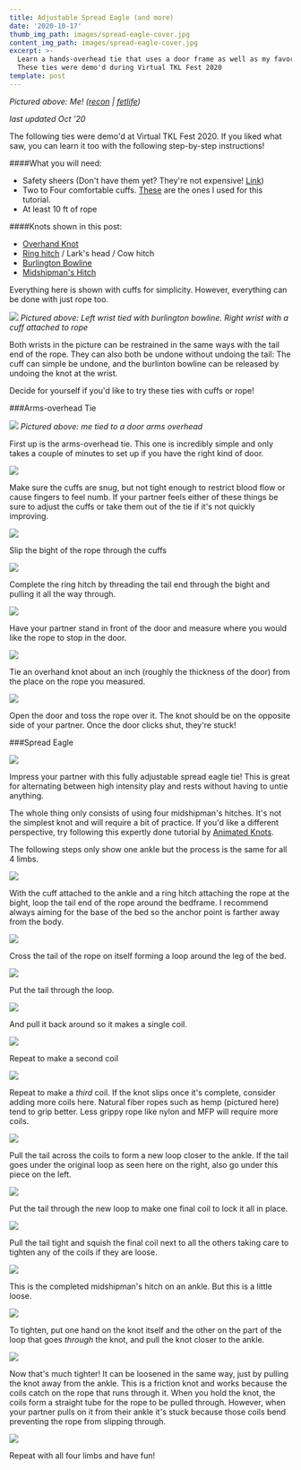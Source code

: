 ```yaml
---
title: Adjustable Spread Eagle (and more)
date: '2020-10-17'
thumb_img_path: images/spread-eagle-cover.jpg
content_img_path: images/spread-eagle-cover.jpg
excerpt: >-
  Learn a hands-overhead tie that uses a door frame as well as my favorite version of a classic spread eagle.  
  These ties were demo'd during Virtual TKL Fest 2020
template: post
---
```

*Pictured above: Me! ([recon](https://www.recon.com/view_profile.aspx?id=1437677) | [fetlife](https://fetlife.com/users/3348505))*

*last updated Oct '20*

The following ties were demo'd at Virtual TKL Fest 2020. If you liked what saw, you can learn it too with the following step-by-step instructions!

####What you will need:
  + Safety sheers (Don't have them yet? They're not expensive! [Link](https://www.agreeableagony.com/products/safety-sheers))
  + Two to Four comfortable cuffs. [These](https://www.amazon.com/Harbinger-Neoprene-Padded-2-Inch-Ankle/dp/B000KFTFLU/) are the ones I used for this tutorial.
  + At least 10 ft of rope

####Knots shown in this post:
  + [Overhand Knot](https://www.animatedknots.com/overhand-knot)
  + [Ring hitch](https://www.animatedknots.com/cow-hitch-knot-loops-method) / Lark's head / Cow hitch
  + [Burlington Bowline](https://ifavermont.blogspot.com/2013/11/the-burlington-bowline.html)
  + [Midshipman's Hitch](https://www.animatedknots.com/midshipmans-hitch-knot)

Everything here is shown with cuffs for simplicity. However, everything can be done with just rope too.

![](/images/spread-eagle/7.jpg)
*Pictured above: Left wrist tied with burlington bowline. Right wrist with a cuff attached to rope*

Both wrists in the picture can be restrained in the same ways with the tail end of the rope. They can also both be undone without undoing the tail: The cuff can simple be undone, and the burlinton bowline can be released by undoing the knot at the wrist.

Decide for yourself if you'd like to try these ties with cuffs or rope!

###Arms-overhead Tie

![](/images/spread-eagle/6.jpg)
*Pictured above: me tied to a door arms overhead*

First up is the arms-overhead tie. This one is incredibly simple and only takes a couple of minutes to set up if you have the right kind of door.

![](/images/spread-eagle/1.jpg)

Make sure the cuffs are snug, but not tight enough to restrict blood flow or cause fingers to feel numb. If your partner feels either of these things be sure to adjust the cuffs or take them out of the tie if it's not quickly improving.

![](/images/spread-eagle/2.jpg)

Slip the bight of the rope through the cuffs

![](/images/spread-eagle/3.jpg)

Complete the ring hitch by threading the tail end through the bight and pulling it all the way through.

![](/images/spread-eagle/4.jpg)

Have your partner stand in front of the door and measure where you would like the rope to stop in the door.

![](/images/spread-eagle/5.jpg)

Tie an overhand knot about an inch (roughly the thickness of the door) from the place on the rope you measured.

![](/images/spread-eagle/6.jpg)

Open the door and toss the rope over it. The knot should be on the opposite side of your partner. Once the door clicks shut, they're stuck!

###Spread Eagle

![](/images/spread-eagle/20.jpg)

Impress your partner with this fully adjustable spread eagle tie! This is great for alternating between high intensity play and rests without having to untie anything.

The whole thing only consists of using four midshipman's hitches. It's not the simplest knot and will require a bit of practice. If you'd like a different perspective, try following this expertly done tutorial by [Animated Knots](https://www.animatedknots.com/midshipmans-hitch-knot).

The following steps only show one ankle but the process is the same for all 4 limbs.

![](/images/spread-eagle/8.jpg) 

With the cuff attached to the ankle and a ring hitch attaching the rope at the bight, loop the tail end of the rope around the bedframe. I recommend always aiming for the base of the bed so the anchor point is farther away from the body.

![](/images/spread-eagle/9.jpg)

Cross the tail of the rope on itself forming a loop around the leg of the bed.

![](/images/spread-eagle/10.jpg)

Put the tail through the loop.

![](/images/spread-eagle/11.jpg)

And pull it back around so it makes a single coil.

![](/images/spread-eagle/12.jpg)

Repeat to make a second coil

![](/images/spread-eagle/13.jpg)

Repeat to make a _third_ coil. If the knot slips once it's complete, consider adding more coils here. Natural fiber ropes such as hemp (pictured here) tend to grip better. Less grippy rope like nylon and MFP will require more coils.

![](/images/spread-eagle/14.jpg)

Pull the tail across the coils to form a new loop closer to the ankle. If the tail goes under the original loop as seen here on the right, also go under this piece on the left.

![](/images/spread-eagle/15.jpg)

Put the tail through the new loop to make one final coil to lock it all in place. 

![](/images/spread-eagle/16.jpg)

Pull the tail tight and squish the final coil next to all the others taking care to tighten any of the coils if they are loose.

![](/images/spread-eagle/17.jpg)

This is the completed midshipman's hitch on an ankle. But this is a little loose. 

![](/images/spread-eagle/18.jpg)

To tighten, put one hand on the knot itself and the other on the part of the loop that goes _through_ the knot, and pull the knot closer to the ankle.

![](/images/spread-eagle/19.jpg)

Now that's much tighter! It can be loosened in the same way, just by pulling the knot away from the ankle. This is a friction knot and works because the coils catch on the rope that runs through it. When you hold the knot, the coils form a straight tube for the rope to be pulled through. However, when your partner pulls on it from their ankle it's stuck because those coils bend preventing the rope from slipping through.

![](/images/spread-eagle/20.jpg)

Repeat with all four limbs and have fun!